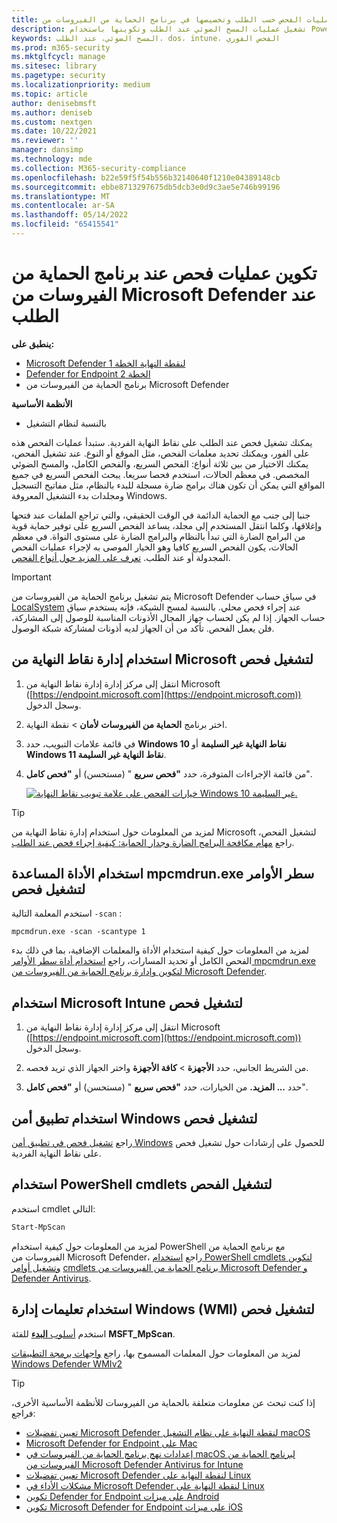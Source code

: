 ```yaml
---
title: تشغيل عمليات الفحص حسب الطلب وتخصيصها في برنامج الحماية من الفيروسات من Microsoft Defender
description: تشغيل عمليات المسح الضوئي عند الطلب وتكوينها باستخدام PowerShell أو Windows Management Instrumentation أو بشكل فردي على نقاط النهاية باستخدام تطبيق أمن Windows
keywords: المسح الضوئي، عند الطلب، dos، intune، الفحص الفوري
ms.prod: m365-security
ms.mktglfcycl: manage
ms.sitesec: library
ms.pagetype: security
ms.localizationpriority: medium
ms.topic: article
author: denisebmsft
ms.author: deniseb
ms.custom: nextgen
ms.date: 10/22/2021
ms.reviewer: ''
manager: dansimp
ms.technology: mde
ms.collection: M365-security-compliance
ms.openlocfilehash: b22e59f5f54b556b32140640f1210e04389148cb
ms.sourcegitcommit: ebbe8713297675db5dcb3e0d9c3ae5e746b99196
ms.translationtype: MT
ms.contentlocale: ar-SA
ms.lasthandoff: 05/14/2022
ms.locfileid: "65415541"
---
```

# <a name="configure-and-run-on-demand-microsoft-defender-antivirus-scans"></a>تكوين عمليات فحص عند برنامج الحماية من الفيروسات من Microsoft Defender عند الطلب

**ينطبق على:**
- [Microsoft Defender لنقطة النهاية الخطة 1](https://go.microsoft.com/fwlink/?linkid=2154037)
- [Defender for Endpoint الخطة 2](https://go.microsoft.com/fwlink/?linkid=2154037)
- برنامج الحماية من الفيروسات من Microsoft Defender

**الأنظمة الأساسية**
- بالنسبة لنظام التشغيل

يمكنك تشغيل فحص عند الطلب على نقاط النهاية الفردية. ستبدأ عمليات الفحص هذه على الفور، ويمكنك تحديد معلمات الفحص، مثل الموقع أو النوع. عند تشغيل الفحص، يمكنك الاختيار من بين ثلاثة أنواع: الفحص السريع، والفحص الكامل، والمسح الضوئي المخصص. في معظم الحالات، استخدم فحصا سريعا. يبحث الفحص السريع في جميع المواقع التي يمكن أن تكون هناك برامج ضارة مسجلة للبدء بالنظام، مثل مفاتيح التسجيل ومجلدات بدء التشغيل المعروفة Windows.

جنبا إلى جنب مع الحماية الدائمة في الوقت الحقيقي، والتي تراجع الملفات عند فتحها وإغلاقها، وكلما انتقل المستخدم إلى مجلد، يساعد الفحص السريع على توفير حماية قوية من البرامج الضارة التي تبدأ بالنظام والبرامج الضارة على مستوى النواة. في معظم الحالات، يكون الفحص السريع كافيا وهو الخيار الموصى به لإجراء عمليات الفحص المجدولة أو عند الطلب. [تعرف على المزيد حول أنواع الفحص](schedule-antivirus-scans.md#quick-scan-full-scan-and-custom-scan).

> [!IMPORTANT]
> يتم تشغيل برنامج الحماية من الفيروسات من Microsoft Defender في سياق حساب [LocalSystem](/windows/win32/services/localsystem-account) عند إجراء فحص محلي. بالنسبة لمسح الشبكة، فإنه يستخدم سياق حساب الجهاز. إذا لم يكن لحساب جهاز المجال الأذونات المناسبة للوصول إلى المشاركة، فلن يعمل الفحص. تأكد من أن الجهاز لديه أذونات لمشاركة شبكة الوصول.

## <a name="use-microsoft-endpoint-manager-to-run-a-scan"></a>استخدام إدارة نقاط النهاية من Microsoft لتشغيل فحص

1. انتقل إلى مركز إدارة إدارة نقاط النهاية من Microsoft ([https://endpoint.microsoft.com](https://endpoint.microsoft.com)) وسجل الدخول.

2. اختر برنامج **الحماية من الفيروسات** **لأمان** \> نقطة النهاية.

3. في قائمة علامات التبويب، حدد **Windows 10 نقاط النهاية غير السليمة** أو **Windows 11 نقاط النهاية غير السليمة**.

4. من قائمة الإجراءات المتوفرة، حدد **"فحص سريع** " (مستحسن) أو **"فحص كامل**".

   [![خيارات الفحص على علامة تبويب نقاط النهاية Windows 10 غير السليمة.](images/mem-antivirus-scan-on-demand.png)](images/mem-antivirus-scan-on-demand.png#lightbox)

> [!TIP]
> لمزيد من المعلومات حول استخدام إدارة نقاط النهاية من Microsoft لتشغيل الفحص، راجع [مهام مكافحة البرامج الضارة وجدار الحماية: كيفية إجراء فحص عند الطلب](/configmgr/protect/deploy-use/endpoint-antimalware-firewall#how-to-perform-an-on-demand-scan-of-computers).

## <a name="use-the-mpcmdrunexe-command-line-utility-to-run-a-scan"></a>استخدام الأداة المساعدة mpcmdrun.exe سطر الأوامر لتشغيل فحص

استخدم المعلمة التالية `-scan` :

```console
mpcmdrun.exe -scan -scantype 1
```

لمزيد من المعلومات حول كيفية استخدام الأداة والمعلمات الإضافية، بما في ذلك بدء الفحص الكامل أو تحديد المسارات، راجع [استخدام أداة سطر الأوامر mpcmdrun.exe لتكوين وإدارة برنامج الحماية من الفيروسات من Microsoft Defender](command-line-arguments-microsoft-defender-antivirus.md).

## <a name="use-microsoft-intune-to-run-a-scan"></a>استخدام Microsoft Intune لتشغيل فحص

1. انتقل إلى مركز إدارة إدارة نقاط النهاية من Microsoft ([https://endpoint.microsoft.com](https://endpoint.microsoft.com)) وسجل الدخول.

2. من الشريط الجانبي، حدد **الأجهزة** \> **كافة الأجهزة** واختر الجهاز الذي تريد فحصه.

3. حدد **... المزيد.** من الخيارات، حدد **"فحص سريع** " (مستحسن) أو **"فحص كامل**".

## <a name="use-the-windows-security-app-to-run-a-scan"></a>استخدام تطبيق أمن Windows لتشغيل فحص

راجع [تشغيل فحص في تطبيق أمن Windows](microsoft-defender-security-center-antivirus.md) للحصول على إرشادات حول تشغيل فحص على نقاط النهاية الفردية.

## <a name="use-powershell-cmdlets-to-run-a-scan"></a>استخدام PowerShell cmdlets لتشغيل الفحص

استخدم cmdlet التالي:

```PowerShell
Start-MpScan
```

لمزيد من المعلومات حول كيفية استخدام PowerShell مع برنامج الحماية من الفيروسات من Microsoft Defender، راجع [استخدام PowerShell cmdlets لتكوين وتشغيل أوامر](use-powershell-cmdlets-microsoft-defender-antivirus.md) [cmdlets برنامج الحماية من الفيروسات من Microsoft Defender و Defender Antivirus](/powershell/module/defender/).

## <a name="use-windows-management-instruction-wmi-to-run-a-scan"></a>استخدام تعليمات إدارة Windows (WMI) لتشغيل فحص

استخدم [أسلوب **البدء**](/previous-versions/windows/desktop/defender/start-msft-mpscan) للفئة **MSFT_MpScan**.

لمزيد من المعلومات حول المعلمات المسموح بها، راجع [واجهات برمجة التطبيقات Windows Defender WMIv2](/previous-versions/windows/desktop/defender/windows-defender-wmiv2-apis-portal)

> [!TIP]
> إذا كنت تبحث عن معلومات متعلقة بالحماية من الفيروسات للأنظمة الأساسية الأخرى، فراجع:
> - [تعيين تفضيلات Microsoft Defender لنقطة النهاية على نظام التشغيل macOS](mac-preferences.md)
> - [Microsoft Defender for Endpoint على Mac](microsoft-defender-endpoint-mac.md)
> - [إعدادات نهج برنامج الحماية من الفيروسات في macOS لبرنامج الحماية من الفيروسات من Microsoft Defender Antivirus for Intune](/mem/intune/protect/antivirus-microsoft-defender-settings-macos)
> - [تعيين تفضيلات Microsoft Defender لنقطة النهاية على Linux](linux-preferences.md)
> - [مشكلات الأداء في Microsoft Defender لنقطة النهاية على Linux](microsoft-defender-endpoint-linux.md)
> - [تكوين Defender for Endpoint على ميزات Android](android-configure.md)
> - [تكوين Microsoft Defender for Endpoint على ميزات iOS](ios-configure-features.md)